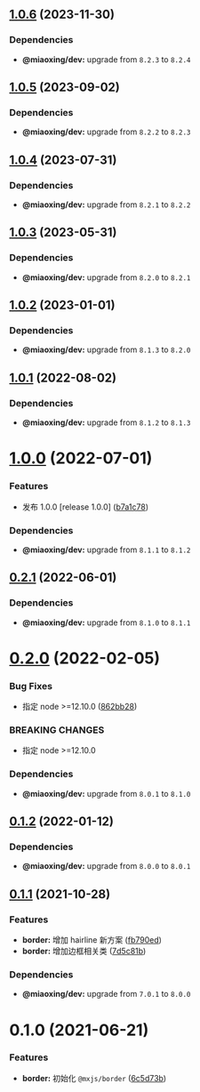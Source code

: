 ## [1.0.6](https://github.com/miaoxing/mxjs-border/compare/v1.0.5...v1.0.6) (2023-11-30)





### Dependencies

* **@miaoxing/dev:** upgrade from `8.2.3` to `8.2.4`

## [1.0.5](https://github.com/miaoxing/mxjs-border/compare/v1.0.4...v1.0.5) (2023-09-02)





### Dependencies

* **@miaoxing/dev:** upgrade from `8.2.2` to `8.2.3`

## [1.0.4](https://github.com/miaoxing/mxjs-border/compare/v1.0.3...v1.0.4) (2023-07-31)





### Dependencies

* **@miaoxing/dev:** upgrade from `8.2.1` to `8.2.2`

## [1.0.3](https://github.com/miaoxing/mxjs-border/compare/v1.0.2...v1.0.3) (2023-05-31)





### Dependencies

* **@miaoxing/dev:** upgrade from `8.2.0` to `8.2.1`

## [1.0.2](https://github.com/miaoxing/mxjs-border/compare/v1.0.1...v1.0.2) (2023-01-01)





### Dependencies

* **@miaoxing/dev:** upgrade from `8.1.3` to `8.2.0`

## [1.0.1](https://github.com/miaoxing/mxjs-border/compare/v1.0.0...v1.0.1) (2022-08-02)





### Dependencies

* **@miaoxing/dev:** upgrade from `8.1.2` to `8.1.3`

# [1.0.0](https://github.com/miaoxing/mxjs-border/compare/v0.2.1...v1.0.0) (2022-07-01)


### Features

* 发布 1.0.0 [release 1.0.0] ([b7a1c78](https://github.com/miaoxing/mxjs-border/commit/b7a1c783e67b6de6b36a32e40eaf1fab539ff433))





### Dependencies

* **@miaoxing/dev:** upgrade from `8.1.1` to `8.1.2`

## [0.2.1](https://github.com/miaoxing/mxjs-border/compare/v0.2.0...v0.2.1) (2022-06-01)





### Dependencies

* **@miaoxing/dev:** upgrade from `8.1.0` to `8.1.1`

# [0.2.0](https://github.com/miaoxing/mxjs-border/compare/v0.1.2...v0.2.0) (2022-02-05)


### Bug Fixes

* 指定 node >=12.10.0 ([862bb28](https://github.com/miaoxing/mxjs-border/commit/862bb286fc05c8d870ea52c64009b28ffa2fcb5c))


### BREAKING CHANGES

* 指定 node >=12.10.0





### Dependencies

* **@miaoxing/dev:** upgrade from `8.0.1` to `8.1.0`

## [0.1.2](https://github.com/miaoxing/mxjs-border/compare/v0.1.1...v0.1.2) (2022-01-12)





### Dependencies

* **@miaoxing/dev:** upgrade from `8.0.0` to `8.0.1`

## [0.1.1](https://github.com/miaoxing/mxjs-border/compare/v0.1.0...v0.1.1) (2021-10-28)


### Features

* **border:** 增加 hairline 新方案 ([fb790ed](https://github.com/miaoxing/mxjs-border/commit/fb790edcdbd8199328dc48337cdb9150b1a320b5))
* **border:** 增加边框相关类 ([7d5c81b](https://github.com/miaoxing/mxjs-border/commit/7d5c81b2f513addaeb0c59bb867652d765dc1b1f))





### Dependencies

* **@miaoxing/dev:** upgrade from `7.0.1` to `8.0.0`

# 0.1.0 (2021-06-21)


### Features

* **border:** 初始化 `@mxjs/border` ([6c5d73b](https://github.com/miaoxing/mxjs-border/commit/6c5d73b003eeb28f297b1730981b905c01a19b77))
